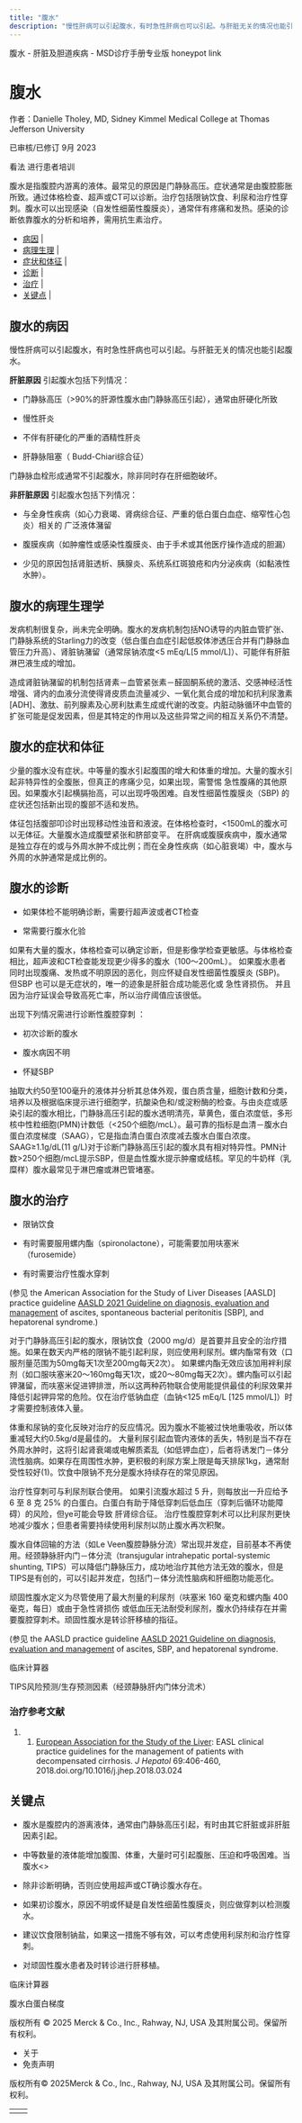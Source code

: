 ```yaml
---
title: "腹水"
description: "慢性肝病可以引起腹水，有时急性肝病也可以引起。与肝脏无关的情况也能引起腹水。"
---
```


﻿腹水 \- 肝脏及胆道疾病 \- MSD诊疗手册专业版 honeypot link

# 腹水

作者：Danielle Tholey, MD, Sidney Kimmel Medical College at Thomas Jefferson University

已审核/已修订 9月 2023

看法 进行患者培训

腹水是指腹腔内游离的液体。最常见的原因是门静脉高压。症状通常是由腹腔膨胀所致。通过体格检查、超声或CT可以诊断。治疗包括限钠饮食、利尿和治疗性穿刺。腹水可以出现感染（自发性细菌性腹膜炎），通常伴有疼痛和发热。感染的诊断依靠腹水的分析和培养，需用抗生素治疗。

- [病因](#病因_v897132_zh) \|
- [病理生理](#病理生理_v897154_zh) \|
- [症状和体征](#症状和体征_v897160_zh) \|
- [诊断](#诊断_v897165_zh) \|
- [治疗](#治疗_v897188_zh) \|
- [关键点](#关键点_v6624349_zh) \|

## 腹水的病因

慢性肝病可以引起腹水，有时急性肝病也可以引起。与肝脏无关的情况也能引起腹水。

**肝脏原因** 引起腹水包括下列情况：

- 门静脉高压（>90%的肝源性腹水由门静脉高压引起），通常由肝硬化所致

- 慢性肝炎

- 不伴有肝硬化的严重的酒精性肝炎

- 肝静脉阻塞（ Budd-Chiari综合征）


门静脉血栓形成通常不引起腹水，除非同时存在肝细胞破坏。

**非肝脏原因** 引起腹水包括下列情况：

- 与全身性疾病（如心力衰竭、肾病综合征、严重的低白蛋白血症、缩窄性心包炎）相关的 广泛液体潴留

- 腹膜疾病（如肿瘤性或感染性腹膜炎、由于手术或其他医疗操作造成的胆漏）

- 少见的原因包括肾脏透析、胰腺炎、系统系红斑狼疮和内分泌疾病（如黏液性水肿）。


## 腹水的病理生理学

发病机制很复杂，尚未完全明确。腹水的发病机制包括NO诱导的内脏血管扩张、门静脉系统的Starling力的改变（低白蛋白血症引起低胶体渗透压合并有门静脉血管压力升高）、肾脏钠潴留（通常尿钠浓度<5 mEq/L\[5 mmol/L\]）、可能伴有肝脏淋巴液生成的增加。

造成肾脏钠潴留的机制包括肾素－血管紧张素－醛固酮系统的激活、交感神经活性增强、肾内的血液分流使得肾皮质血流量减少、一氧化氮合成的增加和抗利尿激素\[ADH\]、激肽、前列腺素及心房利肽素生成或代谢的改变。内脏动脉循环中血管的扩张可能是促发因素，但是其特定的作用以及这些异常之间的相互关系仍不清楚。

## 腹水的症状和体征

少量的腹水没有症状。中等量的腹水引起腹围的增大和体重的增加。大量的腹水引起非特异性的全腹胀，但真正的疼痛少见，如果出现，需警惕 急性腹痛的其他原因。如果腹水引起横膈抬高，可以出现呼吸困难。自发性细菌性腹膜炎（SBP) 的症状还包括新出现的腹部不适和发热。

体征包括腹部叩诊时出现移动性浊音和液波。在体格检查时，<1500mL的腹水可以无体征。大量腹水造成腹壁紧张和脐部变平。 在肝病或腹膜疾病中，腹水通常是独立存在的或与外周水肿不成比例；而在全身性疾病（如心脏衰竭）中，腹水与外周的水肿通常是成比例的。

## 腹水的诊断

- 如果体检不能明确诊断，需要行超声波或者CT检查

- 常需要行腹水化验


如果有大量的腹水，体格检查可以确定诊断，但是影像学检查更敏感。与体格检查相比，超声波和CT检查能发现更少得多的腹水（100～200mL）。 如果腹水患者同时出现腹痛、发热或不明原因的恶化，则应怀疑自发性细菌性腹膜炎 (SBP)。 但SBP 也可以是无症状的，唯一的迹象是肝脏合成功能恶化或 急性肾损伤。 并且因为治疗延误会导致高死亡率，所以治疗阈值应该很低。

出现下列情况需进行诊断性腹腔穿刺 ：

- 初次诊断的腹水

- 腹水病因不明

- 怀疑SBP


抽取大约50至100毫升的液体并分析其总体外观，蛋白质含量，细胞计数和分类，培养以及根据临床提示进行细胞学，抗酸染色和/或淀粉酶的检查。与由炎症或感染引起的腹水相比，门静脉高压引起的腹水透明清亮，草黄色，蛋白浓度低，多形核中性粒细胞(PMN)计数低（<250个细胞/mcL）。最可靠的指标是血清－腹水白蛋白浓度梯度（SAAG），它是指血清白蛋白浓度减去腹水白蛋白浓度。SAAG≥1.1g/dL(11 g/L)对于诊断门静脉高压引起的腹水具有相对特异性。PMN计数>250个细胞/mcL提示SBP，但是血性腹水提示肿瘤或结核。罕见的牛奶样（乳糜样）腹水最常见于淋巴瘤或淋巴管堵塞。

## 腹水的治疗

- 限钠饮食

- 有时需要服用螺内酯（spironolactone），可能需要加用呋塞米（furosemide）

- 有时需要治疗性腹水穿刺


(参见 the American Association for the Study of Liver Diseases \[AASLD\] practice guideline [AASLD 2021 Guideline on diagnosis, evaluation and management](https://aasldpubs.onlinelibrary.wiley.com/doi/epdf/10.1002/hep.31884) of ascites, spontaneous bacterial peritonitis \[SBP\], and hepatorenal syndrome.)

对于门静脉高压引起的腹水，限钠饮食（2000 mg/d）是首要并且安全的治疗措施。如果在数天内严格的限钠不能引起利尿，则应使用利尿剂。螺内酯常有效（口服剂量范围为50mg每天1次至200mg每天2次）。 如果螺内酯无效应该加用袢利尿剂（如口服呋塞米20～160mg每天1次，或20～80mg每天2次）。螺内酯可以引起钾潴留，而呋塞米促进钾排泄，所以这两种药物联合使用能提供最佳的利尿效果并降低引起钾异常的危险。仅在治疗低钠血症（血钠<125 mEq/L \[125 mmol/L\]）时才需要控制液体入量。

体重和尿钠的变化反映对治疗的反应情况。因为腹水不能被过快地重吸收，所以体重减轻大约0.5kg/d是最佳的。 大量利尿引起血管内液体的丢失，特别是当不存在外周水肿时，这将引起肾衰竭或电解质紊乱（如低钾血症），后者将诱发门－体分流性脑病。如果存在周围性水肿，更积极的利尿方案上限是每天排尿1kg，通常耐受性较好(1)。饮食中限钠不充分是腹水持续存在的常见原因。

治疗性穿刺可与利尿剂联合使用。 如果引流腹水超过 5 升，则每放出一升应给予 6 至 8 克 25% 的白蛋白。白蛋白有助于降低穿刺后低血压（穿刺后循环功能障碍）的风险，但ye可能会导致 肝肾综合征。 治疗性腹腔穿刺术可以比利尿剂更快地减少腹水；但患者需要持续使用利尿剂以防止腹水再次积聚。

腹水自体回输的方法（如Le Veen腹腔静脉分流）常出现并发症，目前基本不再使用。经颈静脉肝内门－体分流（transjugular intrahepatic portal-systemic shunting, TIPS）可以降低门静脉压力，成功地治疗其他方法无效的腹水，但是TIPS是有创的，可以引起并发症，包括门－体分流性脑病和肝细胞功能恶化。

顽固性腹水定义为尽管使用了最大剂量的利尿剂（呋塞米 160 毫克和螺内酯 400 毫克，每日）或由于急性肾损伤 或低血压无法耐受利尿剂，腹水仍持续存在并需要腹腔穿刺术。顽固性腹水是转诊肝移植的指征。

(参见 the AASLD practice guideline [AASLD 2021 Guideline on diagnosis, evaluation and management](https://aasldpubs.onlinelibrary.wiley.com/doi/epdf/10.1002/hep.31884) of ascites, SBP, and hepatorenal syndrome.

临床计算器

TIPS风险预测/生存预测因素（经颈静脉肝内门体分流术）



### 治疗参考文献

1. 1. [European Association for the Study of the Liver](https://easl.eu/wp-content/uploads/2018/10/decompensated-cirrhosis-English-report.pdf): EASL clinical practice guidelines for the management of patients with decompensated cirrhosis. _J Hepatol_ 69:406-460, 2018.doi.org/10.1016/j.jhep.2018.03.024


## 关键点

- 腹水是腹腔内的游离液体，通常由门静脉高压引起，有时由其它肝脏或非肝脏因素引起。

- 中等数量的液体能增加腹围、体重，大量时可引起腹胀、压迫和呼吸困难。当腹水<>

- 除非诊断明确，否则应使用超声或CT确诊腹水存在。

- 如果初诊腹水，原因不明或怀疑是自发性细菌性腹膜炎，则应做穿刺以检测腹水。

- 建议饮食限制钠盐，如果这一措施不够有效，可以考虑使用利尿剂和治疗性穿刺。

- 对顽固性腹水患者及时转诊进行肝移植。


临床计算器

腹水白蛋白梯度





版权所有 © 2025
Merck & Co., Inc., Rahway, NJ, USA 及其附属公司。保留所有权利。

- 关于
- 免责声明

版权所有© 2025Merck & Co., Inc., Rahway, NJ, USA 及其附属公司。保留所有权利。

|     |     |
| --- | --- |
|  |  |